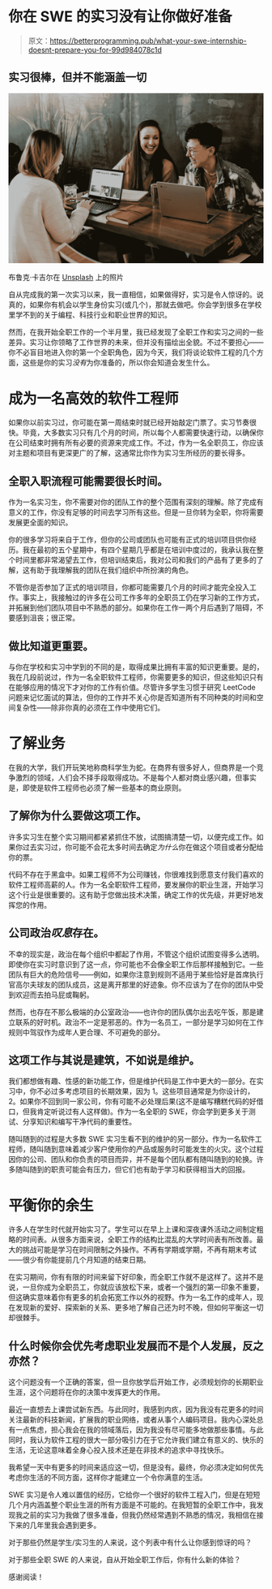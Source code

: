# 你在 SWE 的实习没有让你做好准备

> 原文：<https://betterprogramming.pub/what-your-swe-internship-doesnt-prepare-you-for-99d984078c1d>

## 实习很棒，但并不能涵盖一切

![](img/c2b9b0f13c776159a200d953d9df7f1f.png)

布鲁克·卡吉尔在 [Unsplash](https://unsplash.com?utm_source=medium&utm_medium=referral) 上的照片

自从完成我的第一次实习以来，我一直相信，如果做得好，实习是令人惊讶的。说真的，如果你有机会以学生身份实习(或几个)，那就去做吧。你会学到很多在学校里学不到的关于编程、科技行业和职业世界的知识。

然而，在我开始全职工作的一个半月里，我已经发现了全职工作和实习之间的一些差异。实习让你领略了工作世界的未来，但并没有描绘出全貌。不过不要担心——你不必盲目地进入你的第一个全职角色，因为今天，我们将谈论软件工程的几个方面，这些是你的实习*没有*为你准备的，所以你会知道会发生什么。

# 成为一名高效的软件工程师

如果你以前实习过，你可能在第一周结束时就已经开始敲定门票了。实习节奏很快。毕竟，大多数实习只有几个月的时间，所以每个人都需要快速行动，以确保你在公司结束时拥有所有必要的资源来完成工作。不过，作为一名全职员工，你应该对主题和项目有更深更广的了解，这通常比你作为实习生所经历的要长得多。

## 全职入职流程可能需要很长时间。

作为一名实习生，你不需要对你的团队工作的整个范围有深刻的理解。除了完成有意义的工作，你没有足够的时间去学习所有这些。但是一旦你转为全职，你将需要发展更全面的知识。

你的很多学习将来自于工作，但你的公司或团队也可能有正式的培训项目供你经历。我在最初的五个星期中，有四个星期几乎都是在培训中度过的，我承认我在整个时间里都非常渴望去工作，但培训结束后，我对公司和我们的产品有了更多的了解，这有助于我理解我的团队在我们组织中所扮演的角色。

不管你是否参加了正式的培训项目，你都可能需要几个月的时间才能完全投入工作。事实上，我接触过的许多在公司工作多年的全职员工仍在学习新的工作方式，并拓展到他们团队项目中不熟悉的部分。如果你在工作一两个月后遇到了阻碍，不要感到沮丧；很正常。

## 做比知道更重要。

与你在学校和实习中学到的不同的是，取得成果比拥有丰富的知识更重要。是的，我在几段前说过，作为一名全职软件工程师，你需要更多的知识，但这些知识只有在能够应用的情况下才对你的工作有价值。尽管许多学生习惯于研究 LeetCode 问题来记忆面试的算法，但你的工作并不关心你是否知道所有不同种类的时间和空间复杂性——除非你真的必须在工作中使用它们。

# 了解业务

在我的大学，我们开玩笑地称商科学生为蛇。在商界有很多好人，但商界是一个竞争激烈的领域，人们会不择手段取得成功。不是每个人都对商业感兴趣，但事实是，即使是软件工程师也必须了解一些基本的商业原则。

## 了解你为什么要做这项工作。

许多实习生在整个实习期间都紧紧抓住不放，试图搞清楚一切，以便完成工作。如果你过去实习过，你可能不会花太多时间去确定*为什么*你在做这个项目或者分配给你的票。

代码不存在于黑盒中。如果工程师不为公司赚钱，你很难找到愿意支付我们喜欢的软件工程师高薪的人。作为一名全职软件工程师，要发展你的职业生涯，开始学习这个行业是很重要的。这有助于您做出技术决策，确定工作的优先级，并更好地发挥您的作用。

## 公司政治*叹息*存在。

不幸的现实是，政治在每个组织中都起了作用，不管这个组织试图变得多么透明。即使你在实习时意识到了这一点，你可能也不会像全职工作后那样接触到它。一些团队有巨大的危险信号——例如，如果你注意到规则不适用于某些恰好是首席执行官高尔夫球友的团队成员，这是离开那里的好迹象。你不应该为了在你的团队中受到欢迎而去拍马屁或鞠躬。

然而，也存在不那么极端的办公室政治——也许你的团队偶尔出去吃午饭，那是建立联系的好时机。政治不一定是邪恶的。作为一名员工，一部分是学习如何在工作规则中驾驭作为成年人更合理、不可避免的部分。

## 这项工作与其说是建筑，不如说是维护。

我们都想做有趣、性感的新功能工作，但是维护代码是工作中更大的一部分。在实习中，你不必过多考虑项目的长期效果，因为 1。这些项目通常是为你设计的，2。如果你不回到同一家公司，你有可能不必处理后果(这不是编写糟糕代码的好借口，但我肯定听说过有人这样做)。作为一名全职的 SWE，你会学到更多关于测试、分享知识和编写干净代码的重要性。

随叫随到的过程是大多数 SWE 实习生看不到的维护的另一部分。作为一名软件工程师，随叫随到意味着减少客户使用你的产品或服务时可能发生的火灾。这个过程因你的公司、团队和你负责的项目而异，并不是每个团队都有随叫随到的轮换。许多随叫随到的职责可能会有压力，但它们也有助于学习和获得相当大的回报。

# 平衡你的余生

许多人在学生时代就开始实习了。学生可以在早上上课和深夜课外活动之间制定粗略的时间表。从很多方面来说，全职工作的结构比混乱的大学时间表有所改善。最大的挑战可能是学习在时间限制之外操作。不再有学期或学期，不再有期末考试——很少有你能提前几个月知道的结束日期。

在实习期间，你有有限的时间来留下好印象，而全职工作就不是这样了。这并不是说，一旦你成为全职员工，你就应该放松下来，或者一个强烈的第一印象不重要，但这确实意味着你有更多的机会拓宽工作以外的视野。作为一名工作的成年人，现在发现新的爱好、探索新的关系、更多地了解自己还为时不晚，但如何平衡这一切却很棘手。

## 什么时候你会优先考虑职业发展而不是个人发展，反之亦然？

这个问题没有一个正确的答案，但一旦你放学后开始工作，必须规划你的长期职业生涯，这个问题将在你的决策中发挥更大的作用。

最近一直想去上课尝试新东西。与此同时，我感到内疚，因为我没有花更多的时间关注最新的科技新闻，扩展我的职业网络，或者从事个人编码项目。我内心深处总有一点焦虑，担心我会在我的领域落后，因为我没有尽可能多地做那些事情。与此同时，我认为软件工程的很大一部分吸引力在于它允许我们建立有意义的、快乐的生活，无论这意味着全身心投入技术还是在非技术的追求中寻找快乐。

我希望一天中有更多的时间来适应这一切，但是没有。最终，你必须决定如何优先考虑你生活的不同方面，这样你才能建立一个令你满意的生活。

SWE 实习是令人难以置信的经历，它给你一个很好的软件工程入门，但是在短短几个月内涵盖整个职业生涯的所有方面是不可能的。在我短暂的全职工作中，我发现我之前的实习为我做了很多准备，但我仍然经常遇到不熟悉的情况，我相信在接下来的几年里我会遇到更多。

对于那些仍然是学生/实习生的人来说，这个列表中有什么让你感到惊讶的吗？

对于那些全职 SWE 的人来说，自从开始全职工作后，你有什么新的体验？

感谢阅读！